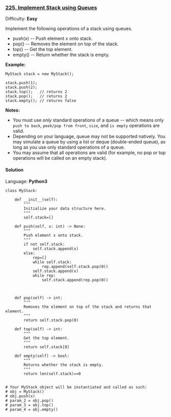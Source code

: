 ### [225\. Implement Stack using Queues](https://leetcode.com/problems/implement-stack-using-queues/)

Difficulty: **Easy**


Implement the following operations of a stack using queues.

*   push(x) -- Push element x onto stack.
*   pop() -- Removes the element on top of the stack.
*   top() -- Get the top element.
*   empty() -- Return whether the stack is empty.

**Example:**

```
MyStack stack = new MyStack();

stack.push(1);
stack.push(2);  
stack.top();   // returns 2
stack.pop();   // returns 2
stack.empty(); // returns false
```

**Notes:**

*   You must use _only_ standard operations of a queue -- which means only `push to back`, `peek/pop from front`, `size`, and `is empty` operations are valid.
*   Depending on your language, queue may not be supported natively. You may simulate a queue by using a list or deque (double-ended queue), as long as you use only standard operations of a queue.
*   You may assume that all operations are valid (for example, no pop or top operations will be called on an empty stack).


#### Solution

Language: **Python3**

```python3
class MyStack:
​
    def __init__(self):
        """
        Initialize your data structure here.
        """
        self.stack=[]
​
    def push(self, x: int) -> None:
        """
        Push element x onto stack.
        """
        if not self.stack:
            self.stack.append(x)
        else:
            rep=[]
            while self.stack:
                rep.append(self.stack.pop(0))
            self.stack.append(x)
            while rep:
                self.stack.append(rep.pop(0))
            
        
​
    def pop(self) -> int:
        """
        Removes the element on top of the stack and returns that element.
        """
        return self.stack.pop(0)
​
    def top(self) -> int:
        """
        Get the top element.
        """
        return self.stack[0]
​
    def empty(self) -> bool:
        """
        Returns whether the stack is empty.
        """
        return len(self.stack)==0
​
​
# Your MyStack object will be instantiated and called as such:
# obj = MyStack()
# obj.push(x)
# param_2 = obj.pop()
# param_3 = obj.top()
# param_4 = obj.empty()
```
